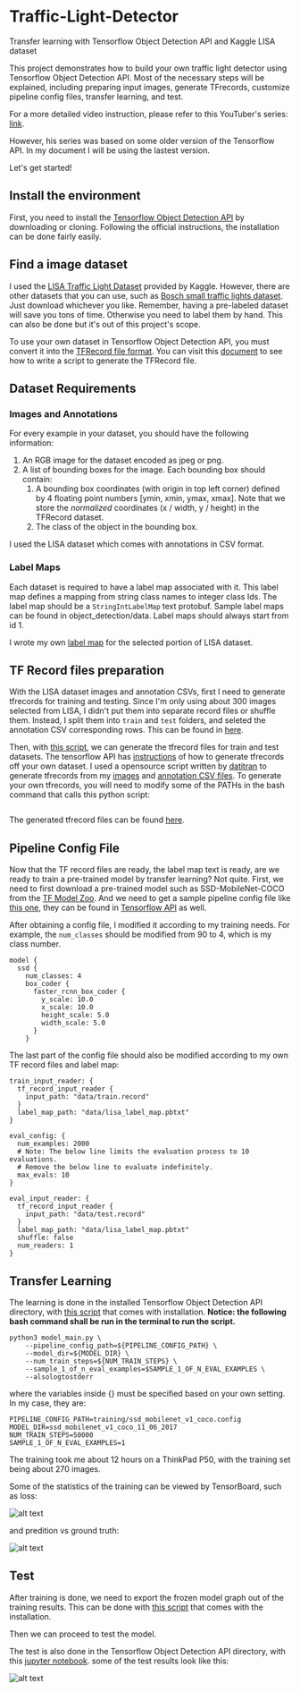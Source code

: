 # Traffic-Light-Detector
Transfer learning with Tensorflow Object Detection API and Kaggle LISA dataset


This project demonstrates how to build your own traffic light detector using Tensorflow Object Detection API. Most of the necessary steps will be explained, including preparing input images, generate TFrecords, customize pipeline config files, transfer learning, and test.

For a more detailed video instruction, please refer to this YouTuber's series: [link](https://pythonprogramming.net/introduction-use-tensorflow-object-detection-api-tutorial/).

However, his series was based on some older version of the Tensorflow API. In my document I will be using the lastest version.

Let's get started!

## Install the environment

First, you need to install the [Tensorflow Object Detection API](https://github.com/tensorflow/models/tree/master/research/object_detection) by downloading or cloning. Following the official instructions, the installation can be done fairly easily.

## Find a image dataset

I used the [LISA Traffic Light Dataset](https://www.kaggle.com/mbornoe/lisa-traffic-light-dataset) provided by Kaggle. However, there are other datasets that you can use, such as [Bosch small traffic lights dataset](https://hci.iwr.uni-heidelberg.de/node/6132). Just download whichever you like. Remember, having a pre-labeled dataset will save you tons of time. Otherwise you need to label them by hand. This can also be done but it's out of this project's scope.

To use your own dataset in Tensorflow Object Detection API, you must convert it
into the [TFRecord file format](https://www.tensorflow.org/api_guides/python/python_io#tfrecords_format_details).
You can visit this [document](https://github.com/tensorflow/models/blob/master/research/object_detection/g3doc/using_your_own_dataset.md) to see how to write a script to generate the TFRecord file.


## Dataset Requirements

### Images and Annotations

For every example in your dataset, you should have the following information:

1. An RGB image for the dataset encoded as jpeg or png.
2. A list of bounding boxes for the image. Each bounding box should contain:
    1. A bounding box coordinates (with origin in top left corner) defined by 4
       floating point numbers [ymin, xmin, ymax, xmax]. Note that we store the
       _normalized_ coordinates (x / width, y / height) in the TFRecord dataset.
    2. The class of the object in the bounding box.

I used the LISA dataset which comes with annotations in CSV format.

### Label Maps

Each dataset is required to have a label map associated with it. This label map
defines a mapping from string class names to integer class Ids. The label map
should be a `StringIntLabelMap` text protobuf. Sample label maps can be found in
object_detection/data. Label maps should always start from id 1.

I wrote my own [label map](data/lisa_label_map.pbtxt) for the selected portion of LISA dataset.


## TF Record files preparation

With the LISA dataset images and annotation CSVs, first I need to generate tfrecords for training and testing. Since I'm only using about 300 images selected from LISA, I didn't put them into separate record files or shuffle them. Instead, I split them into `train` and `test` folders, and seleted the annotation CSV corresponding rows. This can be found in [here](data/trainAnnotationsBOX.csv).

Then, with [this script](generate_tfrecord.py), we can generate the tfrecord files for train and test datasets. The tensorflow API has [instructions](https://github.com/tensorflow/models/blob/master/research/object_detection/g3doc/using_your_own_dataset.md) of how to generate tfrecords off your own dataset. I used a opensource script written by [datitran](https://github.com/datitran/raccoon_dataset) to generate tfrecords from my [images](images/) and [annotation CSV files](data/trainAnnotationsBOX.csv). To generate your own tfrecords, you will need to modify some of the PATHs in the bash command that calls this python script:

```
```

The generated tfrecord files can be found [here](data/).

## Pipeline Config File

Now that the TF record files are ready, the label map text is ready, are we ready to train a pre-trained model by transfer learning? Not quite. First, we need to first download a pre-trained model such as SSD-MobileNet-COCO from the [TF Model Zoo](https://github.com/tensorflow/models/blob/master/research/object_detection/g3doc/detection_model_zoo.md). And we need to get a sample pipeline config file like [this one](training/ssd_mobilenet_v1_coco.config), they can be found in [Tensorflow API](https://github.com/tensorflow/models/tree/master/research/object_detection/samples/configs) as well.

After obtaining a config file, I modified it according to my training needs. For example, the `num_classes` should be modified from 90 to 4, which is my class number.
```
model {
  ssd {
    num_classes: 4
    box_coder {
      faster_rcnn_box_coder {
        y_scale: 10.0
        x_scale: 10.0
        height_scale: 5.0
        width_scale: 5.0
      }
    }
```
The last part of the config file should also be modified according to my own TF record files and label map:
```
train_input_reader: {
  tf_record_input_reader {
    input_path: "data/train.record"
  }
  label_map_path: "data/lisa_label_map.pbtxt"
}

eval_config: {
  num_examples: 2000
  # Note: The below line limits the evaluation process to 10 evaluations.
  # Remove the below line to evaluate indefinitely.
  max_evals: 10
}

eval_input_reader: {
  tf_record_input_reader {
    input_path: "data/test.record"
  }
  label_map_path: "data/lisa_label_map.pbtxt"
  shuffle: false
  num_readers: 1
}
```

## Transfer Learning

The learning is done in the installed Tensorflow Object Detection API directory, with [this script](model_main.py) that comes with installation. **Notice: the following bash command shall be run in the terminal to run the script.**

```
python3 model_main.py \
    --pipeline_config_path=${PIPELINE_CONFIG_PATH} \
    --model_dir=${MODEL_DIR} \
    --num_train_steps=${NUM_TRAIN_STEPS} \
    --sample_1_of_n_eval_examples=$SAMPLE_1_OF_N_EVAL_EXAMPLES \
    --alsologtostderr
```

where the variables inside {} must be specified based on your own setting. In my case, they are:

```
PIPELINE_CONFIG_PATH=training/ssd_mobilenet_v1_coco.config
MODEL_DIR=ssd_mobilenet_v1_coco_11_06_2017
NUM_TRAIN_STEPS=50000
SAMPLE_1_OF_N_EVAL_EXAMPLES=1
```

The training took me about 12 hours on a ThinkPad P50, with the training set being about 270 images.

Some of the statistics of the training can be viewed by TensorBoard, such as loss:

![alt text](doc/Screenshot-loss.png)

and predition vs ground truth:

![alt text](doc/tbresult1.png)


## Test

After training is done, we need to export the frozen model graph out of the training results. This can be done with [this script](export_inference_graph.py) that comes with the installation.

Then we can proceed to test the model.

The test is also done in the Tensorflow Object Detection API directory, with this [jupyter notebook](test_obj_detection.ipynb). some of the test results look like this:

![alt text](doc/result1.png)